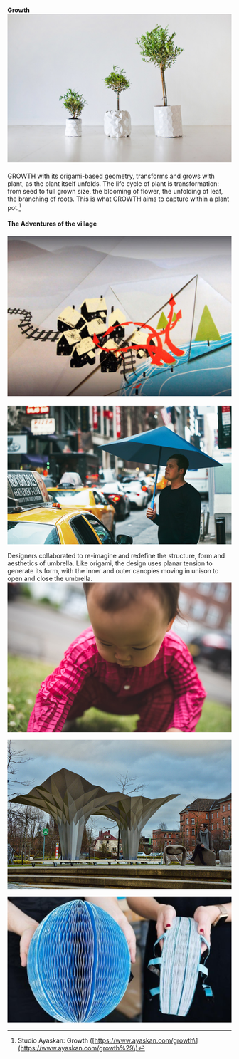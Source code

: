 #### **Growth**![](/assets/import.png)

GROWTH with its origami-based geometry, transforms and grows with plant, as the plant itself unfolds. The life cycle of plant is transformation: from seed to full grown size, the blooming of flower, the unfolding of leaf, the branching of roots. This is what GROWTH aims to capture within a plant pot.[^1]

#### **The Adventures of the village**

![](/assets/import2.png)

#### 

![](/assets/import1.png)

Designers collaborated to re-imagine and redefine the structure, form and aesthetics of umbrella. Like origami, the design uses planar tension to generate its form, with the inner and outer canopies moving in unison to open and close the umbrella.![](/assets/petit-pli-ryan-mario-yasin-design_dezeen_2364_col_18.jpg)

![](/assets/alucobonddesignboom04.jpg)

![](/assets/_92472150_dyson3.jpg)

[^1]: Studio Ayaskan: Growth \([https://www.ayaskan.com/growth\](https://www.ayaskan.com/growth%29\)

